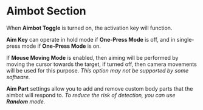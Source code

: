 # Aimbot Section

When **Aimbot Toggle** is turned on, the activation key will function.

**Aim Key** can operate in hold mode if **One-Press Mode** is off, and in single-press mode if **One-Press Mode** is on.

If **Mouse Moving Mode** is enabled, then aiming will be performed by moving the cursor towards the target, if turned off, then camera movements will be used for this purpose. *This option may not be supported by some software.*

**Aim Part** settings allow you to add and remove custom body parts that the aimbot will respond to. *To reduce the risk of detection, you can use **Random** mode.*